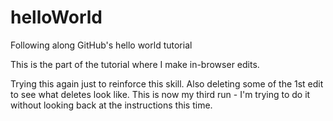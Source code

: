 # helloWorld
Following along GitHub's hello world tutorial

This is the part of the tutorial where I make in-browser edits.

Trying this again just to reinforce this skill. Also deleting some of the 1st edit to see what deletes look like.
This is now my third run - I'm trying to do it without looking back at the instructions this time.
